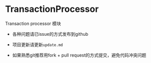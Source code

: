 TransactionProcessor
====================

Transaction processor 模块

+ 各种问题请已issue的方式发布到github

+ 项目更新请更新`update.md`

+ 如果熟悉git推荐用fork + pull request的方式提交，避免代码冲突问题
